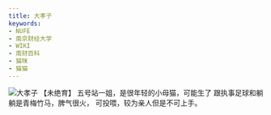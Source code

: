 ```yaml
---
title: 大孝子
keywords:
- NUFE
- 南京财经大学
- WIKI
- 南财百科
- 猫咪
- 猫猫
---
```

![大孝子](/mao/大孝子.jpg)
【未绝育】
五号站一姐，是很年轻的小母猫，可能生了
跟执事足球和躺躺是青梅竹马，脾气很火，
可投喂，较为亲人但是不可上手。